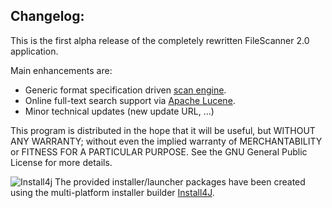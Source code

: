 ## Changelog:
This is the first alpha release of the completely rewritten FileScanner 2.0 application.

Main enhancements are:
* Generic format specification driven [scan engine](https://github.com/hdecarne/filescanner-engine).
* Online full-text search support via [Apache Lucene](https://lucene.apache.org).
* Minor technical updates (new update URL, ...)

This program is distributed in the hope that it will be useful,
but WITHOUT ANY WARRANTY; without even the implied warranty of
MERCHANTABILITY or FITNESS FOR A PARTICULAR PURPOSE.  See the
GNU General Public License for more details.

![Install4j](http://certmgr.carne.de/install4j_small.png) The provided installer/launcher packages have been created using the multi-platform installer builder [Install4J](https://www.ej-technologies.com/products/install4j/overview.html).
